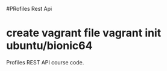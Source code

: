 #PRofiles Rest Api
# create vagrant file vagrant init ubuntu/bionic64

Profiles REST API course code.
